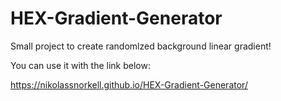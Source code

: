 # HEX-Gradient-Generator
Small project to create randomlzed background linear gradient!


You can use it with the link below: 

https://nikolassnorkell.github.io/HEX-Gradient-Generator/

